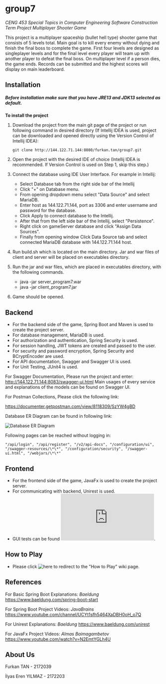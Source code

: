 # group7
*CENG 453 Special Topics in Computer Engineering Software Construction Term Project Multiplayer Shooter Game*

This project is a multiplayer spaceship (bullet hell type) shooter game that consists of 5 levels total. Main goal is to kill every enemy without dying and finish the final boss to complete the game. First four levels are designed as singleplayer levels and for the final level every player will team up with another player to defeat the final boss. On multiplayer level if a person dies, the game ends. Records can be submitted and the highest scores will display on main leaderboard.

## Installation
##### Before installation make sure that you have JRE13 and JDK13 selected as default.

**To install the project**
1. Download the project from the main git page of the project or run following command in desired directory (If Intellij IDEA is used, project can be downloaded and opened directly using the Version Control of Intellij IDEA):

    `git clone http://144.122.71.144:8080/furkan.tan/group7.git`
    
2. Open the project with the desired IDE of choice (Intellij IDEA is recommended. If Version Control is used on Step 1, skip this step.)
3. Connect the database using IDE User Interface.
    For example in Intellij:
    *   Select Database tab from the right side bar of the Intellij
    *   Click "+" on Database menu.
    *   From opening dropdown menu select "Data Source" and select MariaDB.
    *   Enter host as 144.122.71.144, port as 3306 and enter username and password for the database.
    *   Click Apply to connect database to the Intellij.
    *   After that from the left side bar of the Intellij, select "Persistence".
    *   Right click on gameServer database and click "Assign Data Sources".
    *   Finally from opening window Click Data Source tab and select connected MariaDB database with 144.122.71.144 host.
4. Run build.sh which is located on the main directory. Jar and war files of client and server will be placed on executables directory.
5. Run the jar and war files, which are placed in executables directory, with the following commands.
    *   java -jar server_program7.war 
    *   java -jar client_program7.jar 
6. Game should be opened.

## Backend
* For the backend side of the game, Spring Boot and Maven is used to create the project server.
* For database management, MariaDB is used. 
* For authorization and authentication, Spring Security is used. 
* For session handling, JWT tokens are created and passed to the user.
* For security and password encryption, Spring Security and BCryptEncoder are used.
* For API documentation, Swagger and Swagger UI is used. 
* For Unit Testing, JUnit4 is used.

For Swagger Documentation,
Please run the project and enter:
    http://144.122.71.144:8083/swagger-ui.html
Main usages of every service and explanations of the models can be found on Swagger UI.

For Postman Collections,
Please click the following link:

https://documenter.getpostman.com/view/8118309/SzYW4gBD

Database ER Diagram can be found in following link:

   ![Database ER Diagram](http://144.122.71.144:8080/furkan.tan/group7/src/master/documents/ERdiagram.jpeg)

Following pages can be reached without logging in:

    "/api/login", "/api/register", "/v2/api-docs", "/configuration/ui", "/swagger-resources/\*\*", "/configuration/security", "/swagger-ui.html", "/webjars/\*\*"

## Frontend
* For the frontend side of the game, JavaFx is used to create the project server.
* For communicating with backend, Unirest is used.
* GUI tests can be found ![here](http://144.122.71.144:8080/furkan.tan/group7/src/master/documents/GUI_Tests.pdf).



## How to Play
* Please click ![here](http://144.122.71.144:8080/furkan.tan/group7/wiki/How+to+Play) to redirect to the "How to Play" wiki page.


## References
For Basic Spring Boot Explanations: *Baeldung* https://www.baeldung.com/spring-boot-start

For Spring Boot Project Videos: *JavaBrains* https://www.youtube.com/channel/UCYt1sfh5464XaDBH0oH_o7Q

For Unirest Explanations: *Baeldung* https://www.baeldung.com/unirest

For JavaFx Project Videos: *Almas Baimagambetov* https://www.youtube.com/watch?v=N2EmtYGLh4U

## About Us

Furkan TAN - 2172039

İlyas Eren YILMAZ - 2172203
